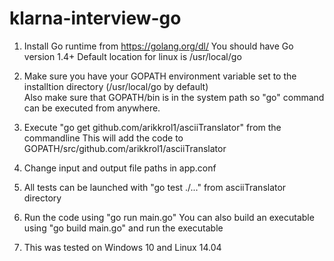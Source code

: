 # klarna-interview-go


1. Install Go runtime from https://golang.org/dl/
   You should have Go version 1.4+
   Default location for linux is /usr/local/go
   
2. Make sure you have your GOPATH environment variable set to the installtion directory (/usr/local/go by default)  
   Also make sure that GOPATH/bin is in the system path so "go" command can be executed from anywhere. 

3. Execute "go get github.com/arikkrol1/asciiTranslator" from the commandline
   This will add the code to GOPATH/src/github.com/arikkrol1/asciiTranslator 

4. Change input and output file paths in app.conf 

5. All tests can be launched with "go test ./..." from asciiTranslator directory

6. Run the code using "go run main.go"
   You can also build an executable using "go build main.go" and run the executable 

7. This was tested on Windows 10 and Linux 14.04

